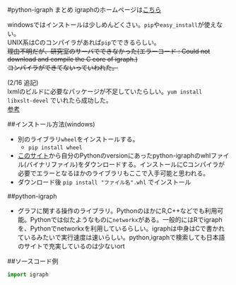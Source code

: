 #python-igraph まとめ
igraphのホームページは[こちら](http://igraph.org/ "igraph")

windowsではインストールは少しめんどくさい。`pip`や`easy_install`が使えない。  
UNIX系はCのコンパイラがあれば`pip`でできるらしい。  
~~理由不明だが、研究室のサーバでできなかった(エラーコード : Could not download and compile the C core of igraph.)  
コンパイラができてないっていわれた。~~

(2/16 追記)  
lxmlのビルドに必要なパッケージが不足していたらしい。`yum install libxslt-devel` でいれたら成功した。  
[参考](https://teratail.com/questions/4839 "【Python】pip install が出来ない件について！")


##インストール方法(windows)
* 別のライブラリ`wheel`をインストールする。
  * `pip install wheel` 
* [このサイト](http://www.lfd.uci.edu/~gohlke/pythonlibs/)から自分のPythonのversionにあったpython-igraphのwhlファイル(バイナリファイル)をダウンロードする。インストールにCコンパイラが必要でエラーとなるほかのライブラリもここで入手可能と思われる。
* ダウンロード後  `pip install "ファイル名".whl` でインストール

##python-igraph
* グラフに関する操作のライブラリ。PythonのほかにR,C++などでも利用可能。Pythonでは似たようなものに`networkx`がある。一般的にはRでigraphを、Pythonでnetworkxを利用しているらしい。igraphは中身はCで書かれているみたいで実行速度は速いらしい。python,igraphで検索しても日本語のサイトで充実しているのは少ないort

##ソースコード例
```py
import igraph
```

